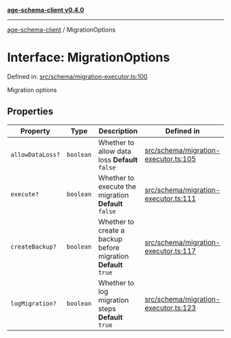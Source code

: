 [**age-schema-client v0.4.0**](../index.md)

***

[age-schema-client](../index.md) / MigrationOptions

# Interface: MigrationOptions

Defined in: [src/schema/migration-executor.ts:100](https://github.com/standardbeagle/ageSchemaClient/blob/main/src/schema/migration-executor.ts#L100)

Migration options

## Properties

| Property | Type | Description | Defined in |
| ------ | ------ | ------ | ------ |
| <a id="allowdataloss"></a> `allowDataLoss?` | `boolean` | Whether to allow data loss **Default** `false` | [src/schema/migration-executor.ts:105](https://github.com/standardbeagle/ageSchemaClient/blob/main/src/schema/migration-executor.ts#L105) |
| <a id="execute"></a> `execute?` | `boolean` | Whether to execute the migration **Default** `false` | [src/schema/migration-executor.ts:111](https://github.com/standardbeagle/ageSchemaClient/blob/main/src/schema/migration-executor.ts#L111) |
| <a id="createbackup"></a> `createBackup?` | `boolean` | Whether to create a backup before migration **Default** `true` | [src/schema/migration-executor.ts:117](https://github.com/standardbeagle/ageSchemaClient/blob/main/src/schema/migration-executor.ts#L117) |
| <a id="logmigration"></a> `logMigration?` | `boolean` | Whether to log migration steps **Default** `true` | [src/schema/migration-executor.ts:123](https://github.com/standardbeagle/ageSchemaClient/blob/main/src/schema/migration-executor.ts#L123) |
